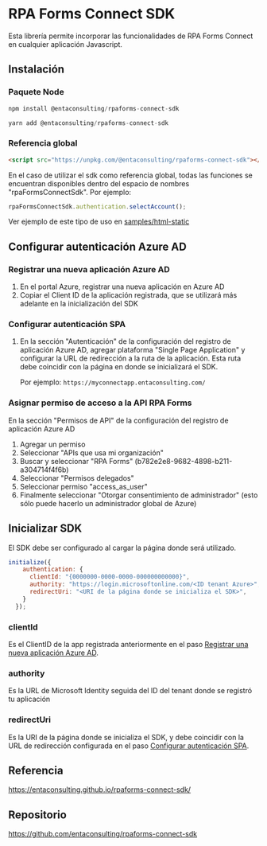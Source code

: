 # RPA Forms Connect SDK

Esta librería permite incorporar las funcionalidades de RPA Forms Connect en cualquier aplicación Javascript.

## Instalación

### Paquete Node

```javascript
npm install @entaconsulting/rpaforms-connect-sdk

yarn add @entaconsulting/rpaforms-connect-sdk
```

### Referencia global

```html
<script src="https://unpkg.com/@entaconsulting/rpaforms-connect-sdk"></script>
```

En el caso de utilizar el sdk como referencia global, todas las funciones se encuentran disponibles dentro del espacio de nombres "rpaFormsConnectSdk". Por ejemplo:

```javascript
rpaFormsConnectSdk.authentication.selectAccount();
```

Ver ejemplo de este tipo de uso en [samples/html-static](samples/html-static)

## Configurar autenticación Azure AD

### Registrar una nueva aplicación Azure AD

1. En el portal Azure, registrar una nueva aplicación en Azure AD
2. Copiar el Client ID de la aplicación registrada, que se utilizará más adelante en la inicialización del SDK

### Configurar autenticación SPA

1. En la sección "Autenticación" de la configuración del registro de aplicación Azure AD, agregar plataforma "Single Page Application" y configurar la URL de redirección a la ruta de la aplicación. Esta ruta debe coincidir con la página en donde se inicializará el SDK.

    Por ejemplo: `https://myconnectapp.entaconsulting.com/`

### Asignar permiso de acceso a la API RPA Forms

En la sección "Permisos de API" de la configuración del registro de aplicación Azure AD

1. Agregar un permiso
2. Seleccionar "APIs que usa mi organización"
3. Buscar y seleccionar "RPA Forms" (b782e2e8-9682-4898-b211-a304714f4f6b)
4. Seleccionar "Permisos delegados"
5. Seleccionar permiso "access_as_user"
6. Finalmente seleccionar "Otorgar consentimiento de administrador" (esto sólo puede hacerlo un administrador global de Azure)

## Inicializar SDK

El SDK debe ser configurado al cargar la página donde será utilizado.

```javascript
initialize({
    authentication: {
      clientId: "{0000000-0000-0000-000000000000}",
      authority: "https://login.microsoftonline.com/<ID tenant Azure>",
      redirectUri: "<URI de la página donde se inicializa el SDK>",
    }
  });
```

### clientId

Es el ClientID de la app registrada anteriormente en el paso [Registrar una nueva aplicación Azure AD](#Registrar-una-nueva-aplicación-Azure-AD).

### authority

Es la URL de Microsoft Identity seguida del ID del tenant donde se registró tu aplicación

### redirectUri

Es la URI de la página donde se inicializa el SDK, y debe coincidir con la URL de redirección configurada en el paso [Configurar autenticación SPA](#Configurar-autenticación-SPA).

## Referencia

<https://entaconsulting.github.io/rpaforms-connect-sdk/>

## Repositorio

<https://github.com/entaconsulting/rpaforms-connect-sdk>
